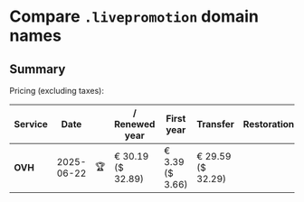 # Compare `.livepromotion` domain names

## Summary

Pricing (excluding taxes):

| Service | Date |  | / Renewed year | First year | Transfer | Restoration |
|--|--|--|--|--|--|--|
| **OVH** | 2025-06-22 | 🏆 | € 30.19<br>($ 32.89) | € 3.39<br>($ 3.66) | € 29.59<br>($ 32.29) |  |
